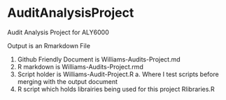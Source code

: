 # AuditAnalysisProject
 
Audit Analysis Project for ALY6000

Output is an Rmarkdown File

1. Github Friendly Document is Williams-Audits-Project.md
2. R markdown is Williams-Audits-Project.rmd
3. Script holder is Williams-Audit-Project.R
 a. Where I test scripts before merging with the output document
4. R script which holds librairies being used for this project Rlibraries.R
